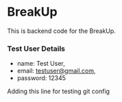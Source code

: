 # BreakUp

This is backend code for the BreakUp.

### Test User Details
- name: Test User,
- email: testuser@gmail.com,
- password: 12345


Adding this line for testing git config